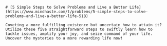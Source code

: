 
    # [5 Simple Steps to Solve Problems and Live a Better Life](https://www.mindhaste.com/t/problems/5-simple-steps-to-solve-problems-and-live-a-better-life-518)

    Coveting a more fulfilling existence but uncertain how to attain it? Utilize these five straightforward steps to swiftly learn how to tackle issues, amplify your joy, and seize command of your life. Uncover the mysteries to a more rewarding life now!
    